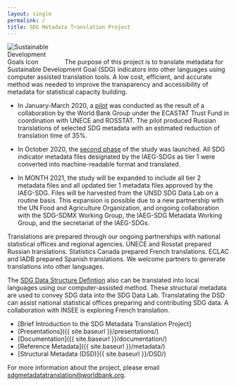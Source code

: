 ```yaml
---
layout: single
permalink: /
title: SDG Metadata Translation Project
---
```

<img alt="Sustainable Development Goals Icon" src="{{ site.baseurl }}/assets/img/sdg-icon.png" class="align-left" style="max-width:25%" />
The purpose of this project is to translate metadata for Sustainable Development Goal (SDG) indicators into other languages using computer assisted translation tools. A low cost, efficient, and accurate method was needed to improve the transparency and accessibility of metadata for statistical capacity building.

* In January-March 2020, a [pilot](/sdg-metadata/pilot/) was conducted as the result of a collaboration by the World Bank Group under the ECASTAT Trust Fund in coordination with UNECE and ROSSTAT. The pilot produced Russian translations of selected SDG metadata with an estimated reduction of translation time of 35%. 

* In October 2020, the [second phase](/sdg-metadata/phase_2/) of the study was launched. All SDG indicator metadata files designated by the IAEG-SDGs as tier 1 were converted into machine-readable format and translated. 

* In MONTH 2021, the study will be expanded to include all tier 2 metadata files and all updated tier 1 metadata files approved by the IAEG-SDG. Files will be harvested from the UNSD SDG Data Lab on a routine basis. This expansion is possible due to a new partnership with the UN Food and Agriculture Organization, and ongoing collaboration with the SDG-SDMX Working Group, the IAEG-SDG Metadata Working Group, and the secretariat of the IAEG-SDGs.

Translations are prepared through our ongoing partnerships with national statistical offices and regional agencies. UNECE and Rosstat prepared Russian translations. Statistics Canada prepared French translations. ECLAC and IADB prepared Spanish translations. We welcome partners to generate translations into other languages.

The [SDG Data Structure Defintion](/sdg-metadata/DSD/) also can be translated into local languages using our computer-assisted method. These structural metadata are used to convey SDG data into the SDG Data Lab. Translatating the DSD can assist national statistical offices preparing and contributing SDG data. A collaboration with INSEE is exploring French translation.

* [Brief Introduction to the SDG Metadata Translation Project]
* [Presentations]({{ site.baseurl }}/presentations/)
* [Documentation]({{ site.baseurl }}/documentation/)
* [Reference Metadata]({{ site.baseurl }}/metadata/)
* [Structural Metadata (DSD)]{{ site.baseurl }}/DSD/)

For more information about the project, please email <sdgmetadatatranslation@worldbank.org>.

